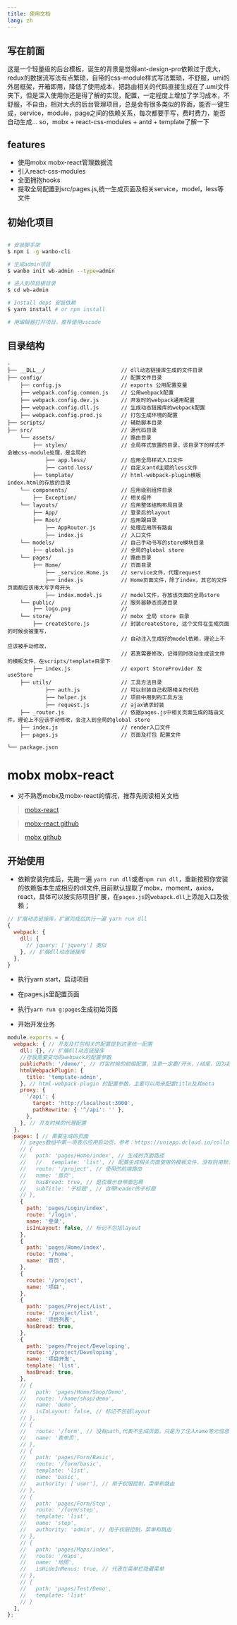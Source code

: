 ```yaml
---
title: 使用文档
lang: zh
---
```


## 写在前面

这是一个轻量级的后台模板，诞生的背景是觉得ant-design-pro依赖过于庞大，redux的数据流写法有点繁琐，自带的css-module样式写法繁琐，不舒服，umi的
外层框架，开箱即用，降低了使用成本，把路由相关的代码直接生成在了.umi文件夹下，但是深入使用你还是得了解的实现，配置，一定程度上增加了学习成本，不舒服，不自由，相对大点的后台管理项目，总是会有很多类似的界面，能否一键生成，service，module，page之间的依赖关系，每次都要手写，费时费力，能否自动生成... so，mobx + react-css-modules + antd + template了解一下

## features

- 使用mobx mobx-react管理数据流
- 引入react-css-modules
- 全面拥抱hooks
- 提取全局配置到src/pages.js,统一生成页面及相关service，model，less等文件


## 初始化项目

```bash

# 安装脚手架
$ npm i -g wanbo-cli

# 生成admin项目
$ wanbo init wb-admin --type=admin

# 进入到项目根目录
$ cd wb-admin

# Install deps 安装依赖
$ yarn install # or npm install

# 用编辑器打开项目，推荐使用vscode

```

## 目录结构

```
.
├── __DLL__/                        // dll动态链接库生成的文件目录
├── config/                         // 配置文件目录
    ├── config.js                   // exports 公用配置变量
    ├── webpack.config.common.js    // 公用webpack配置
    ├── webpack.config.dev.js       // 开发时的webpack通用配置
    ├── webpack.config.dll.js       // 生成动态链接库的webpack配置
    ├── webpack.config.prod.js      // 打包生成环境的配置
├── scripts/                        // 辅助脚本目录
├── src/                            // 源代码目录
    └── assets/                     // 路由目录
        ├── styles/                 // 全局样式放置的目录，该目录下的样式不会被css-module处理，是全局的
            ├── app.less/           // 应用全局样式入口文件
            ├── cantd.less/         // 自定义antd主题的less文件
        ├── template/               // html-webpack-plugin模板index.html的存放的目录
    └── components/                 // 应用级别组件目录
        ├── Exception/              // 相关组件
    └── layouts/                    // 应用整体结构布局目录
        ├── App/                    // 登录后的layout
        ├── Root/                   // 应用跟目录
            ├── AppRouter.js        // 处理应用所有路由
            ├── index.js            // 入口文件
    └── models/                     // 自己手动书写的store模块目录
        ├── global.js               // 全局的global store
    └── pages/                      // 路由目录
        ├── Home/                   // 页面目录
            ├── _service.Home.js    // service文件，代理request
            ├── index.js            // Home页面文件，除了index，其它的文件页面都应该用大写字母开头
            ├── index.model.js      // model文件，存放该页面的全局store
    └── public/                     // 服务器静态资源目录
        ├── logo.png                // 
    └── store/                      // mobx 全局 store 目录
        ├── createStore.js          // 封装createStore, 这个文件在生成页面的时候会被重写，
                                    // 自动注入生成好的model依赖，理论上不应该被手动修改，
                                    // 若真需要修改，记得同时改动生成该文件的模板文件，在scripts/template目录下
        ├── index.js                // export StoreProvider 及 useStore
    ├── utils/                      // 工具方法目录
            ├── auth.js             // 可以封装自己权限相关的代码
            ├── helper.js           // 项目中用到的工具方法
            ├── request.js          // ajax请求封装
    ├── _router.js                  // 依据pages.js中相关页面生成的路由文件，理论上不应该手动修改，会注入到全局的global store
    ├── index.js                    // render入口文件
    ├── pages.js                    // 页面及打包 配置文件

└── package.json

```
# mobx mobx-react
- 对不熟悉mobx及mobx-react的情况，推荐先阅读相关文档
> [mobx-react](https://mobx-react.js.org/) 

> [mobx-react github](https://github.com/mobxjs/mobx-react) 

> [mobx github](https://github.com/mobxjs/mobx) 


## 开始使用

- 依赖安装完成后，先跑一遍 `yarn run dll`或者`npm run dll`，重新按照你安装的依赖版本生成相应的dll文件,目前默认提取了mobx，moment，axios，react，具体可以按实际项目扩展，在`pages.js`的`webapck.dll`上添加入口及依赖；

```js
// 扩展动态链接库，扩展完成后执行一遍 yarn run dll
{
  webpack: {
    dll: {
      // jquery: ['jquery'] 类似
    }, // 扩展dll动态链接库
  },
}
```

- 执行yarn start，启动项目

- 在pages.js里配置页面

- 执行`yarn run g:pages`生成初始页面

- 开始开发业务

```js
module.exports = {
  webpack: { // 开发及打包相关的配置提到这里统一配置
    dll: {}, // 扩展dll动态链接库
    //存放需要变动的webpack的配置参数
    publicPath: '/demo/', // 打包时候的前缀配置，注意一定要/开头，/结尾，因为我偷懒了,不会用在开发环境
    htmlWebpackPlugin: {
      title: 'template-admin',
    }, // html-webpack-plugin 的配置参数，主要可以用来配置title及其meta
    proxy: {
      '/api': {
        target: 'http://localhost:3000',
        pathRewrite: { '^/api': '' },
      },
    }, // 开发时候的代理配置
  },
  pages: [ // 需要生成的页面
    // pages数组中第一项表示应用启动页，参考：https://uniapp.dcloud.io/collocation/pages
    // {
    //   path: 'pages/Home/index', // 生成的页面路径
    //   //   template: 'list', // 配置生成相关页面使用的模板文件，没有则用默认模板文件
    //   route: '/project', // 使用的前端路由
    //   name: '首页',
    //   hasBread: true, // 是否展示自带面包屑
    //   subTitle: '子标题', // 自带header的子标题
    // },
    {
      path: 'pages/Login/index',
      route: '/login',
      name: '登录',
      isInLayout: false, // 标记不包括layout
    },
    {
      path: 'pages/Home/index',
      route: '/home',
      name: '首页',
    },
    {
      route: '/project',
      name: '项目',
    },
    {
      path: 'pages/Project/List',
      route: '/project/list',
      name: '项目列表',
      hasBread: true,
    },
    {
      path: 'pages/Project/Developing',
      route: '/project/Developing',
      name: '项目开发',
      template: 'list',
      hasBread: true,
    },
    // {
    //   path: 'pages/Home/Shop/Demo',
    //   route: '/home/shop/demo',
    //   name: 'demo',
    //   isInLayout: false, // 标记不包括layout
    // },
    // {
    //   route: '/form', // 没有path,代表不生成页面，只是为了注入name等元信息
    //   name: '表单页',
    // },
    // {
    //   path: 'pages/Form/Basic',
    //   route: '/form/basic',
    //   template: 'list',
    //   name: 'basic',
    //   authority: ['user'], // 用于权限控制，菜单和路由
    // },
    // {
    //   path: 'pages/Form/Step',
    //   route: '/form/step',
    //   template: 'list',
    //   name: 'step',
    //   authority: 'admin', // 用于权限控制，菜单和路由
    // },
    // {
    //   path: 'pages/Maps/index',
    //   route: '/maps',
    //   name: '地图',
    //   isHideInMenus: true, // 代表在菜单栏隐藏菜单
    // },
    // {
    //   path: 'pages/Test/Demo',
    //   template: 'list'
    // }
  ],
};

```
